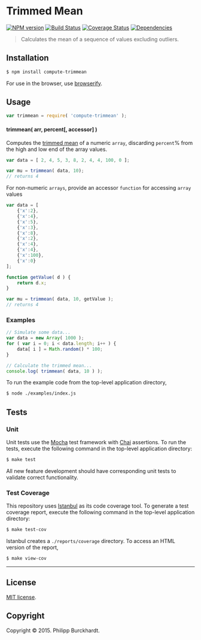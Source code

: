 Trimmed Mean
===
[![NPM version][npm-image]][npm-url] [![Build Status][travis-image]][travis-url] [![Coverage Status][coveralls-image]][coveralls-url] [![Dependencies][dependencies-image]][dependencies-url]

> Calculates the mean of a sequence of values excluding outliers.

## Installation

``` bash
$ npm install compute-trimmean
```

For use in the browser, use [browserify](https://github.com/substack/node-browserify).

## Usage

``` javascript
var trimmean = require( 'compute-trimmean' );
```

#### trimmean( arr, percent[, accessor] )

Computes the [trimmed mean](http://en.wikipedia.org/wiki/Truncated_mean) of a numeric `array`,
discarding `percent`\% from the high and low end of the array values.  

``` javascript
var data = [ 2, 4, 5, 3, 8, 2, 4, 4, 100, 0 ];

var mu = trimmean( data, 10);
// returns 4
```

For non-numeric `arrays`, provide an accessor `function` for accessing `array` values

``` javascript
var data = [
    {'x':2},
    {'x':4},
    {'x':5},
    {'x':3},
    {'x':8},
    {'x':2},
    {'x':4},
    {'x':4},
    {'x':100},
    {'x':0}
];

function getValue( d ) {
	return d.x;
}

var mu = trimmean( data, 10, getValue );
// returns 4
```

### Examples

``` javascript
// Simulate some data...
var data = new Array( 1000 );
for ( var i = 0; i < data.length; i++ ) {
    data[ i ] = Math.random() * 100;
}

// Calculate the trimmed mean...
console.log( trimmean( data, 10 ) );
```

To run the example code from the top-level application directory,

``` bash
$ node ./examples/index.js
```
## Tests

### Unit

Unit tests use the [Mocha](http://mochajs.org/) test framework with [Chai](http://chaijs.com) assertions. To run the tests, execute the following command in the top-level application directory:

``` bash
$ make test
```

All new feature development should have corresponding unit tests to validate correct functionality.


### Test Coverage

This repository uses [Istanbul](https://github.com/gotwarlost/istanbul) as its code coverage tool. To generate a test coverage report, execute the following command in the top-level application directory:

``` bash
$ make test-cov
```

Istanbul creates a `./reports/coverage` directory. To access an HTML version of the report,

``` bash
$ make view-cov
```


---
## License

[MIT license](http://opensource.org/licenses/MIT).


## Copyright

Copyright &copy; 2015. Philipp Burckhardt.


[npm-image]: http://img.shields.io/npm/v/compute-trimmean.svg
[npm-url]: https://npmjs.org/package/compute-trimmean

[travis-image]: http://img.shields.io/travis/compute-io/trimmean/master.svg
[travis-url]: https://travis-ci.org/compute-io/trimmean

[coveralls-image]: https://img.shields.io/coveralls/compute-io/trimmean/master.svg
[coveralls-url]: https://coveralls.io/r/compute-io/trimmean?branch=master

[dependencies-image]: http://img.shields.io/david/compute-io/trimmean.svg
[dependencies-url]: https://david-dm.org/compute-io/trimmean

[dev-dependencies-image]: http://img.shields.io/david/dev/compute-io/trimmean.svg
[dev-dependencies-url]: https://david-dm.org/dev/compute-io/trimmean

[github-issues-image]: http://img.shields.io/github/issues/compute-io/trimmean.svg
[github-issues-url]: https://github.com/compute-io/trimmean/issues
